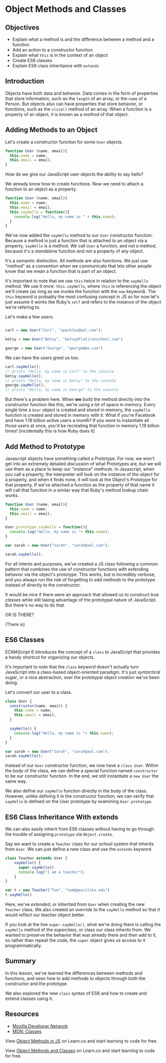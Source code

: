 # Object Methods and Classes

## Objectives

+ Explain what a method is and the difference between a method and a
  function
+ Add an action to a constructor function
+ Explain what `this` is in the context of an object
+ Create ES6 classes
+ Explain ES6 class inheritance with `extends`

## Introduction

Objects have both data and behavior. Data comes in the form of properties that store information, such as the `length` of an array, or the `name` of a Person. But objects also can have properties that store behavior, or functions, such as the `slice()` method of an array. When a function is a property of an object, it is known as a *method* of that object.

## Adding Methods to an Object

Let's create a constructor function for some `User` objects.

```js
function User (name, email){
  this.name = name;
  this.email = email;
}
```

How do we give our JavaScript user objects the ability to say hello?

We already know how to create functions.  Now we need to attach a function to an object as a property.

```js
function User (name, email){
  this.name = name;
  this.email = email;
  this.sayHello = function(){
    console.log("Hello, my name is " + this.name);
  }
}
```

We've now added the `sayHello` method to our `User` constructor function. Because a method is just a function that is attached to an object via a property, `sayHello` is a method. We call `User` a function, and not a method, because it's a standalone function and not a property of any object.

It's a semantic distinction. All methods are also functions. We just use
"method" as a convention when we communicate that lets other people know
that we mean a function that is part of an object.

It's important to note that we use `this` twice in relation to the `sayHello` method. We use it once: `this.sayHello`, where `this` is referencing the object we'll create (as long as we invoke the function with the `new` keyword).  The `this` keyword is probably the most confusing concept in JS so for now let's just assume it works like Ruby's `self` and refers to the instance of the object we're refering to.

Let's make a few users:

```js

carl = new User("Carl", "sparkles@aol.com");

betsy = new User("Betsy", "betsy@flatironschool.com")

george = new User("George", "george@me.com")
```
We can have the users greet us too:

```js
carl.sayHello();
// prints "Hello, my name is Carl" to the console
betsy.sayHello();
// prints "Hello, my name is Betsy" to the console
george.sayHello();
// prints "Hello, my name is George" to the console
```

But there's a problem here. When **we** build the method directly into the constructor function like this, we're using a lot of space in memory. Every single time a `User` object is created and stored in memory, the `sayHello` function is created and stored in memory with it. What if you're Facebook and have 1.19 billion active users a month? If you were to instantiate all those users at once, you'd be recreating that function in memory 1.19 billion times! (incidentally this is how Ruby does it)

## Add Method to Prototype

Javascript objects have something called a Prototype.  For now, we won't get into an extremely detailed discussion of what Prototypes are, but we will use them as a place to keep our "instance" methods.  In Javascript, when you call a property, the interpreter will look on the instance of the object for a property, and when it finds none, it will look at the Object's Prototype for that property.  If we've attached a function as the property of that name it will call that function in a similar way that Ruby's method lookup chain works.

```js
function User (name, email){
  this.name = name;
  this.email = email;
}

User.prototype.sayHello = function(){
  console.log("Hello, my name is "+ this.name);
}

var sarah = new User("sarah", "sarah@aol.com");

sarah.sayHello();
```

For all intents and purposes, we've created a JS class following a common pattern that combines the use of constructor functions with extending behavior via the object's prototype. This works, but is incredibly verbose, and you always run the risk of forgetting to add methods to the prototype instead of directly to the constructor.

It would be nice if there were an approach that allowed us to construct
true *classes* while still taking advantage of the prototypal nature of
JavaScript. But there's no way to do that.

OR IS THERE?

(There is)

## ES6 Classes

ECMAScript 6 introduces the concept of a `class` to JavaScript that
provides a handy shortcut for organizing our objects.

It's important to note that the `class` keyword doesn't actually turn
JavaScript into a class-based object-oriented paradigm. It's just
*syntactical sugar*, or a nice abstraction, over the prototypal
object creation we've been doing.

Let's convert our user to a class.

```js
class User {
  constructor(name, email) {
    this.name = name;
    this.email = email;
  }

  sayHello() {
    console.log("Hello, my name is "+ this.name);
  }
}

var sarah = new User("Sarah", "sarah@aol.com");
sarah.sayHello();
```

Instead of our `User` constructor function, we now have a `class User`.
Within the body of the class, we can define a special function named
`constructor` to be our constructor function. In the end, we still
instantiate a `new User` the same way.

We also define our `sayHello` function directly in the body of the
class. However, unlike defining it in the constructor function, we can
verify that `sayHello` is defined on the User prototype by examining
`User.prototype`.

## ES6 Class Inheritance With extends

We can also easily inherit from ES6 classes without having to go through
the trouble of assigning `prototype` via `Object.create`.

Say we want to create a `Teacher` class for our school system that
inherits from `User`. We can just define a new class and use the
`extends` keyword.

```js
class Teacher extends User {
    sayHello() {
      super.sayHello()
      console.log("I am a teacher");
    }
}

var t = new Teacher("Tom", "tom@geocities.edu")
t.sayHello()
```

Here, we've *extended*, or inherited from `User` when creating the new
`Teacher` class. We also created an *override* to the `sayHello` method so
that it would reflect our teacher object better.

If you look at the line `super.sayHello()`, what we're doing there is
calling the `sayHello` method of the *superclass*, or class our class
inherits from. We wanted to preserve the behavior that was already there
and then add to it, so rather than repeat the code, the `super` object
gives us access to it programmatically.

## Summary

In this lesson, we've learned the differences between methods and
functions, and seen how to add methods to objects through both the
constructor and the prototype.

We also explored the new `class` syntax of ES6 and how to create and
extend classes using it.

## Resources

+ [Mozilla Developer Network](https://developer.mozilla.org/en-US/docs/Web/JavaScript/Reference/Global_Objects/Object)
+ [MDN: Classes](https://developer.mozilla.org/en-US/docs/Web/JavaScript/Reference/Classes)

<p data-visibility='hidden'>View <a href='https://learn.co/lessons/js-object-methods-readme'>Object Methods in JS</a> on Learn.co and start learning to code for free.</p>

<p class='util--hide'>View <a href='https://learn.co/lessons/js-object-methods-readme'>Object Methods and Classes</a> on Learn.co and start learning to code for free.</p>
